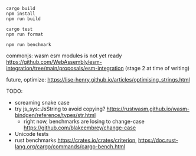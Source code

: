 ```shell
cargo build
npm install
npm run build
```

```shell
cargo test
npm run format
```

```shell
npm run benchmark
```

commonjs: wasm esm modules is not yet ready https://github.com/WebAssembly/esm-integration/tree/main/proposals/esm-integration (stage 2 at time of writing)

future, optimize: https://lise-henry.github.io/articles/optimising_strings.html

TODO:

- screaming snake case
- try js_sys::JsString to avoid copying? https://rustwasm.github.io/wasm-bindgen/reference/types/str.html
  - right now, benchmarks are losing to change-case https://github.com/blakeembrey/change-case
- Unicode tests
- rust benchmarks https://crates.io/crates/criterion, https://doc.rust-lang.org/cargo/commands/cargo-bench.html

